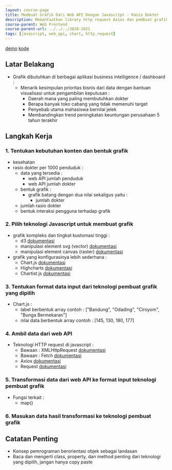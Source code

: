 ```yaml
---
layout: course-page
title: Membuat Grafik Dari Web API Dengan Javascript - Rasio Dokter
description: Memanfaatkan library http request Axios dan pembuat grafik Chart.js
course-parent: Web Frontend
course-parent-url: ../../../2020-2021
tags: [javascript, web_api, chart, http_request]
---
```


[demo](https://mechaid.github.io/course-materials/praktikum-web/2020-2021/contoh/json-api-ke-chart/) 
[kode](https://github.com/mechaid/course-materials/blob/master/praktikum-web/2020-2021/contoh/json-api-ke-chart/index.html) 

## Latar Belakang
  - Grafik dibutuhkan di berbagai aplikasi business intelligence / dashboard :
    - Menarik kesimpulan prioritas bisnis dari data dengan bantuan visualisasi untuk pengambilan keputusan :
      - Daerah mana yang paling membutuhkan dokter 
      - Berapa banyak toko cabang yang tidak memenuhi target
      - Penyebab utama mahasiswa bernilai jelek
      - Membandingkan trend peningkatan keuntungan perusahaan 5 tahun terakhir

## Langkah Kerja
### 1. Tentukan kebutuhan konten dan bentuk grafik
  - kesehatan
  - rasio dokter per 1000 penduduk :
    - data yang tersedia :
      - web API jumlah penduduk
      - web API jumlah dokter
    - bentuk grafik :
      - grafik batang dengan dua nilai sekaligus yaitu :
        - jumlah dokter
	- jumlah rasio dokter
    - bentuk interaksi pengguna terhadap grafik

### 2. Pilih teknologi Javascript untuk membuat grafik
  - grafik kompleks dan tingkat kustomasi tinggi :
    - d3 [dokumentasi](https://github.com/d3/d3/wiki)
    - manipulasi element svg (vector) [dokumentasi](https://developer.mozilla.org/en-US/docs/Web/API/SVGElement) 
    - manipulasi element canvas (raster) [dokumentasi](https://developer.mozilla.org/en-US/docs/Web/API/Canvas_API)
  - grafik yang konfigurasinya lebih sederhana :
    - Chart.js [dokumentasi](https://www.chartjs.org/docs/latest/general/)
    - Highcharts [dokumentasi](https://www.highcharts.com/docs/)
    - Chartist.js [dokumentasi](http://gionkunz.github.io/chartist-js/api-documentation.html)

### 3. Tentukan format data input dari teknologi pembuat grafik yang dipilih
  - Chart.js :
    - label berbentuk array contoh : ["Bandung", "Odading", "Ciroyom", "Bunga Bermekaran"]
    - nilai data berbentuk array contoh : [145, 130, 180, 177]

### 4. Ambil data dari web API
  - Teknologi HTTP request di javascript :
    - Bawaan : XMLHttpRequest [dokumentasi](https://developer.mozilla.org/en-US/docs/Web/API/XMLHttpRequest)
    - Bawaan : Fetch [dokumentasi](https://developer.mozilla.org/en-US/docs/Web/API/Fetch_API)
    - Axios [dokumentasi](https://github.com/axios/axios#axios-api)
    - Request [dokumentasi](https://github.com/request/request)

### 5. Transformasi data dari web API ke format input teknologi pembuat grafik
  - Fungsi terkait :
    - map()

### 6. Masukan data hasil transformasi ke teknologi pembuat grafik

## Catatan Penting
  - Konsep pemrograman berorientasi objek sebagai landasan
  - Baca dan mengerti class, property, dan method penting dari teknologi yang dipilih, jangan hanya copy paste

